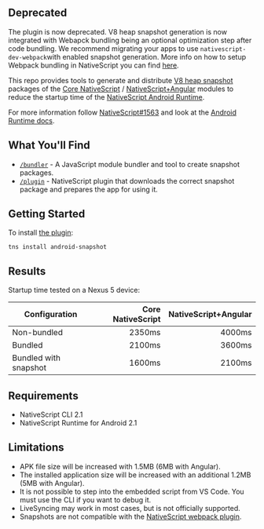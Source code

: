 ## Deprecated

The plugin is now deprecated. V8 heap snapshot generation is now integrated with Webapck bundling being an optional optimization step after code bundling. We recommend migrating your apps to use `nativescript-dev-webpack`with enabled snapshot generation. More info on how to setup Webpack bundling in NativeScript you can find [here](https://docs.nativescript.org/tooling/bundling-with-webpack).

This repo provides tools to generate and distribute [V8 heap snapshot](https://v8project.blogspot.bg/2015/09/custom-startup-snapshots.html) packages of the [Core NativeScript](https://github.com/NativeScript/NativeScript) / [NativeScript+Angular](https://github.com/NativeScript/nativescript-angular) modules to reduce the startup time of the [NativeScript Android Runtime](https://github.com/NativeScript/android-runtime).

For more information follow [NativeScript#1563](https://github.com/NativeScript/NativeScript/issues/1563) and look at the [Android Runtime docs](https://docs.nativescript.org/runtimes/android/advanced-topics/V8-heap-snapshots).

## What You'll Find
* [`/bundler`](./bundler) - A JavaScript module bundler and tool to create snapshot packages.
* [`/plugin`](./plugin) - NativeScript plugin that downloads the correct snapshot package and prepares the app for using it.

## Getting Started

To install [the plugin](./plugin):
```shell
tns install android-snapshot
```

## Results
Startup time tested on a Nexus 5 device:

| Configuration             | Core NativeScript | NativeScript+Angular   |
| ------------------------- | ----------------: | ---------------------: |
| Non-bundled               |            2350ms |                 4000ms |
| Bundled                   |            2100ms |                 3600ms |
| Bundled with snapshot     |            1600ms |                 2100ms |

## Requirements
* NativeScript CLI 2.1
* NativeScript Runtime for Android 2.1

## Limitations
* APK file size will be increased with 1.5MB (6MB with Angular).
* The installed application size will be increased with an additional 1.2MB (5MB with Angular).
* It is not possible to step into the embedded script from VS Code. You must use the CLI if you want to debug it.
* LiveSyncing may work in most cases, but is not officially supported.
* Snapshots are not compatible with the [NativeScript webpack plugin](https://github.com/NativeScript/nativescript-dev-webpack).
